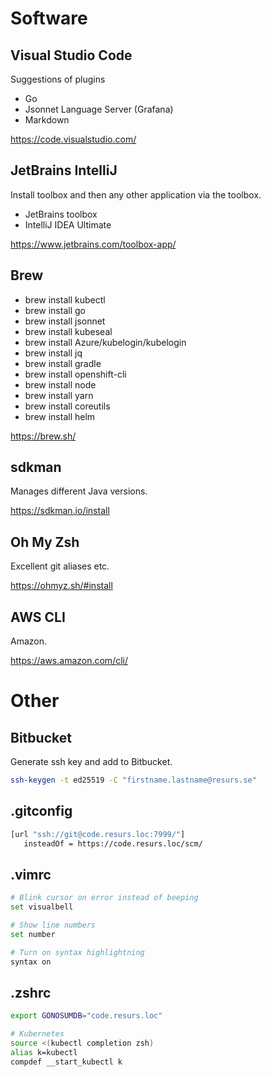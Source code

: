 # Software

## Visual Studio Code
Suggestions of plugins

* Go
* Jsonnet Language Server (Grafana)
* Markdown

https://code.visualstudio.com/

## JetBrains IntelliJ
Install toolbox and then any other application via the toolbox.

* JetBrains toolbox
* IntelliJ IDEA Ultimate

https://www.jetbrains.com/toolbox-app/

## Brew
* brew install kubectl
* brew install go
* brew install jsonnet
* brew install kubeseal
* brew install Azure/kubelogin/kubelogin
* brew install jq
* brew install gradle
* brew install openshift-cli
* brew install node
* brew install yarn
* brew install coreutils
* brew install helm

https://brew.sh/

## sdkman
Manages different Java versions.

https://sdkman.io/install

## Oh My Zsh
Excellent git aliases etc.

https://ohmyz.sh/#install

## AWS CLI
Amazon.

https://aws.amazon.com/cli/

# Other

## Bitbucket
Generate ssh key and add to Bitbucket.
```bash
ssh-keygen -t ed25519 -C "firstname.lastname@resurs.se"
```

## .gitconfig
```bash
[url "ssh://git@code.resurs.loc:7999/"]
   insteadOf = https://code.resurs.loc/scm/
```

## .vimrc
```bash
# Blink cursor on error instead of beeping
set visualbell

# Show line numbers
set number

# Turn on syntax highlightning
syntax on
```

## .zshrc
```bash
export GONOSUMDB="code.resurs.loc"

# Kubernetes
source <(kubectl completion zsh)
alias k=kubectl
compdef __start_kubectl k
```
